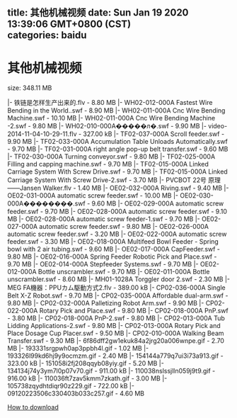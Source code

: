 
title: 其他机械视频
date: Sun Jan 19 2020 13:39:06 GMT+0800 (CST)    
categories: baidu
---

# 其他机械视频
size: 348.11 MB
 
 
|- 铁链是怎样生产出来的.flv - 8.80 MB
|- WH02-012-000A Fastest Wire Bending in the World..swf - 8.90 MB
|- WH02-011-000A Cnc Wire Bending Machine.swf - 10.10 MB
|- WH02-011-000A Cnc Wire Bending Machine -2.swf - 9.80 MB
|- WH02-010-000A�����л�.swf - 9.90 MB
|- video-2014-11-04-10-29-11.flv - 327.00 kB
|- TF02-037-000A Scroll feeder.swf - 9.90 MB
|- TF02-033-000A   Accumulation Table Unloads Automatically.swf - 9.70 MB
|- TF02-031-000A right angle pop-up belt transfer.swf - 9.60 MB
|- TF02-030-000A Turning conveyor.swf - 9.80 MB
|- TF02-025-000A  Filling and capping machine.swf - 9.70 MB
|- TF02-015-000A Linked Carriage System With Screw Drive.swf - 9.70 MB
|- TF02-015-000A Linked Carriage System With Screw Drive-2.swf - 3.70 MB
|- PVCBOT 22号 原理——Jansen Walker.flv - 1.40 MB
|- OE02-032-000A Riving.swf - 9.40 MB
|- OE02-031-000A automatic screw feeder.swf - 10.00 MB
|- OE02-030-000A��������.swf - 9.60 MB
|- OE02-029-000A automatic screw feeder.swf - 9.70 MB
|- OE02-028-000A automatic screw feeder.swf - 9.10 MB
|- OE02-028-000A automatic screw feeder-1.swf - 9.70 MB
|- OE02-027-000A automatic screw feeder.swf - 9.80 MB
|- OE02-026-000A automatic screw feeder.swf - 3.20 MB
|- OE02-022-000A automatic screw feeder.swf - 3.30 MB
|- OE02-018-000A Multifeed Bowl Feeder - Spring bowl with 2 air tubing.swf - 9.60 MB
|- OE02-017-000A CapFeeder.swf - 9.80 MB
|- OE02-016-000A Spring Feeder Robotic Pick and Place.swf - 9.70 MB
|- OE02-014-000A Stepfeeder Systems.swf - 9.70 MB
|- OE02-012-000A Bottle unscrambler.swf - 9.70 MB
|- OE02-011-000A Bottle unscrambler.swf - 8.60 MB
|- MH01-1028A Torggler door 2.swf - 2.30 MB
|- MEG FA機器：PPUカム駆動方式2.flv - 389.00 kB
|- CP02-036-000A Single Belt X-Z Robot.swf - 9.70 MB
|- CP02-035-000A Affordable dual-arm.swf - 9.80 MB
|- CP02-032-000A  Palletizing Robot Arm.swf - 9.90 MB
|- CP02-022-000A Rotary Pick and Place.swf - 9.80 MB
|- CP02-018-000A PnP.swf - 3.80 MB
|- CP02-018-000A PnP-2.swf - 9.80 MB
|- CP02-013-000A Tub Lidding Applications-2.swf - 9.80 MB
|- CP02-013-000A Rotary Pick and Place Dosage Cup Placer.swf - 9.50 MB
|- CP02-010-000A Walking Beam Transfer.swf - 9.30 MB
|- 6f86dff2gw1ekuk84a2jrg20a006wnpe.gif - 2.70 MB
|- 193331srgpwh0ap3ppbh4l.gif - 1.02 MB
|- 193326l99kd6hj9y9ocmzm.gif - 2.40 MB
|- 154144a779q7ui3i73a913.gif - 323.00 kB
|- 151058i2fj208qqyb08yiy.gif - 5.20 MB
|- 134134j74y3ym7l0p07v70.gif - 911.00 kB
|- 110038nslssjlln059j9t9.gif - 916.00 kB
|- 110036ft7zav5kmm7zkath.gif - 3.00 MB
|- 105738zqydhtdiqr90z229.gif - 722.00 kB
|- 09120223506c330403b033c257.gif - 4.60 MB

[How to download](https://bpcam.bemobtrk.com/go/2ceec3aa-1ca2-46d6-b9ff-aaa5c184517c?jno=816)